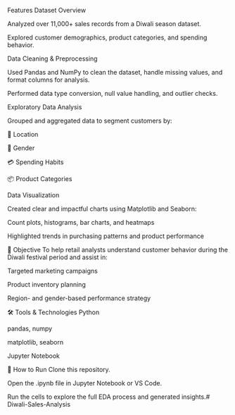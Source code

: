  Features
Dataset Overview

Analyzed over 11,000+ sales records from a Diwali season dataset.

Explored customer demographics, product categories, and spending behavior.

Data Cleaning & Preprocessing

Used Pandas and NumPy to clean the dataset, handle missing values, and format columns for analysis.

Performed data type conversion, null value handling, and outlier checks.

Exploratory Data Analysis

Grouped and aggregated data to segment customers by:

📍 Location

🎯 Gender

💳 Spending Habits

📦 Product Categories

Data Visualization

Created clear and impactful charts using Matplotlib and Seaborn:

Count plots, histograms, bar charts, and heatmaps

Highlighted trends in purchasing patterns and product performance

📌 Objective
To help retail analysts understand customer behavior during the Diwali festival period and assist in:

Targeted marketing campaigns

Product inventory planning

Region- and gender-based performance strategy

🛠 Tools & Technologies
Python

pandas, numpy

matplotlib, seaborn

Jupyter Notebook

🚀 How to Run
Clone this repository.

Open the .ipynb file in Jupyter Notebook or VS Code.

Run the cells to explore the full EDA process and generated insights.# Diwali-Sales-Analysis
